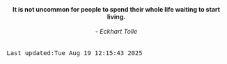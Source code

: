 
<div align="center"><b><span>It is not uncommon for people to spend their whole life waiting to start living.</span></b><br><br><i> - Eckhart Tolle</i></div>
<br><br><kbd>Last updated:Tue Aug 19 12:15:43 2025</kbd>